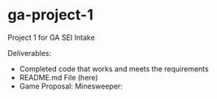 # ga-project-1

Project 1 for GA SEI Intake

Deliverables:

- Completed code that works and meets the requirements
- README.md File (here)
- Game Proposal: Minesweeper:
